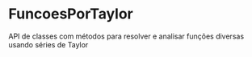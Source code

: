 # FuncoesPorTaylor
API de classes com métodos para resolver e analisar funções diversas usando séries de Taylor
